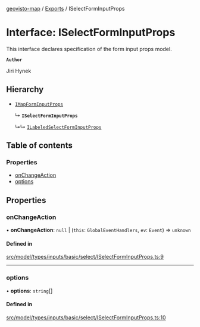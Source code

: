 [geovisto-map](../README.md) / [Exports](../modules.md) / ISelectFormInputProps

# Interface: ISelectFormInputProps

This interface declares specification of the form input props model.

**`Author`**

Jiri Hynek

## Hierarchy

- [`IMapFormInputProps`](IMapFormInputProps.md)

  ↳ **`ISelectFormInputProps`**

  ↳↳ [`ILabeledSelectFormInputProps`](ILabeledSelectFormInputProps.md)

## Table of contents

### Properties

- [onChangeAction](ISelectFormInputProps.md#onchangeaction)
- [options](ISelectFormInputProps.md#options)

## Properties

### onChangeAction

• **onChangeAction**: ``null`` \| (`this`: `GlobalEventHandlers`, `ev`: `Event`) => `unknown`

#### Defined in

[src/model/types/inputs/basic/select/ISelectFormInputProps.ts:9](https://github.com/geovisto/geovisto-map/blob/e22d774889dbc28cc1ec62933ecf6bab6690f172/src/model/types/inputs/basic/select/ISelectFormInputProps.ts#L9)

___

### options

• **options**: `string`[]

#### Defined in

[src/model/types/inputs/basic/select/ISelectFormInputProps.ts:10](https://github.com/geovisto/geovisto-map/blob/e22d774889dbc28cc1ec62933ecf6bab6690f172/src/model/types/inputs/basic/select/ISelectFormInputProps.ts#L10)
